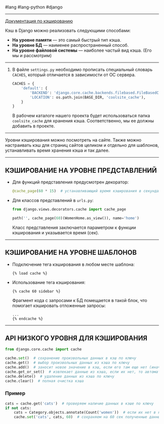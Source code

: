 #lang #lang-python #django

---
[Документация по кэшированию](https://djbook.ru/rel3.0/topics/cache.html)

Кэш в Django можно реализовать следующими способами:
- **На уровне памяти** — это самый быстрый тип кэша.
- **На уровне БД** — наименее распространенный способ.
- **На уровне файловой системы** — наиболее частый вид кэша. (Его мы и рассмотрим)

---

1. В файле `settings.py` необходимо прописать специальный словарь `CACHES`, который отличается в зависимости от ОС сервера.

   ```python
   CACHES = {
       'default': {
           'BACKEND': 'django.core.cache.backends.filebased.FileBasedCache',
           'LOCATION': os.path.join(BASE_DIR, 'coolsite_cache'),
       }
   }
   ```

   В рабочем каталоге нашего проекта будет использоваться папка `coolsite_cache` для хранения кэша. Соответственно, мы ее должны добавить в проекте.

---

Уровни кэширования можно посмотреть на сайте. Также можно настраивать кэш для страниц сайтов целиком и отдельно для шаблонов, устанавливать время хранения кэша и так далее.

---

## КЭШИРОВАНИЕ НА УРОВНЕ ПРЕДСТАВЛЕНИЙ

- Для функций представления предусмотрен декоратор:

  ```python
  @cache_page(60 * 15)  # устанавливающий время кэширования в секундах
  ```

- Для классов представлений в `urls.py`:

  ```python
  from django.views.decorators.cache import cache_page
  
  path('', cache_page(60)(WomenHome.as_view()), name='home')
  ```

  Класс представления заключается параметром к функции кэширования и указывается время (сек).

---

## КЭШИРОВАНИЕ НА УРОВНЕ ШАБЛОНОВ

- Подключение тега кэширования в любом месте шаблона:

  ```django
  {% load cache %}
  ```

- Использование тега кэширования:

  ```django
  {% cache 60 sidebar %}
  ```

  Фрагмент кода с запросами к БД помещается в такой блок, что помогает кэшировать отложенные запросы:

  ```django
  ...
  {% endcache %}
  ```

---

## API НИЗКОГО УРОВНЯ ДЛЯ КЭШИРОВАНИЯ

```python
from django.core.cache import cache

cache.set()  # сохранение произвольных данных в кэш по ключу
cache.get()  # выбор произвольных данных из кэша по ключу
cache.add()  # заносит новое значение в кэш, если его там еще нет (иначе операция игнорируется)
cache.get_or_set()  # извлекает данные из кэша, если их нет, то автоматически заносится значение по умолчанию
cache.delete()  # удаление данных из кэша по ключу
cache.clear()  # полная очистка кэша
```

### Пример

```python
cats = cache.get('cats')  # проверяем наличие данных в кэше по ключу
if not cats:
    cats = Category.objects.annotate(Count('women'))  # если их нет в кэше, делаем запрос как обычно
    cache.set('cats', cats, 60)  # сохраняем на 60 сек полученные данные в кэш
```
